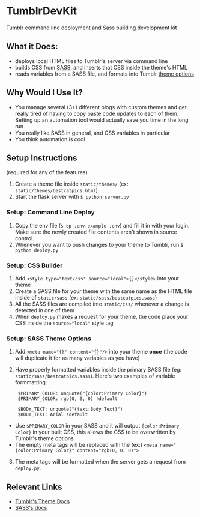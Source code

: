 # TumblrDevKit

Tumblr command line deployment and Sass building development kit

## What it Does:

* deploys local HTML files to Tumblr's server via command line
* builds CSS from [SASS](http://sass-lang.com/), and inserts that CSS inside the theme's HTML
* reads variables from a SASS file, and formats into Tumblr [theme options](https://www.tumblr.com/docs/en/custom_themes#theme-options)

## Why Would I Use It?

* You manage several (3+) different blogs with custom themes and get really tired of having to copy paste code updates to each of them. Setting up an automation tool would actually save you time in the long run
* You really like SASS in general, and CSS variables in particular
* You think automation is cool

## Setup Instructions

(required for any of the features)

1. Create a theme file inside `static/themes/` (ex: `static/themes/bestcatpics.html`)
2. Start the flask server with `$ python server.py`

### Setup: Command Line Deploy

1. Copy the env file (`$ cp .env.example .env`) and fill it in with your login. Make sure the newly created file contents aren't shown in source control.
2. Whenever you want to push changes to your theme to Tumblr, run `$ python deploy.py`

### Setup: CSS Builder

1. Add `<style type="text/css" source="local">{}</style>` into your theme
2. Create a SASS file for your theme with the same name as the HTML file inside of `static/sass` (ex: `static/sass/bestcatpics.sass`)
3. All the SASS files are compiled into `static/css/` whenever a change is detected in one of them
4. When `deploy.py` makes a request for your theme, the code place your CSS inside the `source="local"` style tag

### Setup: SASS Theme Options

1. Add `<meta name="{}" content="{}"/>` into your theme **once** (the code will duplicate it for as many variables as you have)
2. Have properly formatted variables inside the primary SASS file (eg: `static/sass/bestcatpics.sass`). Here's two examples of variable formmatting:
 
        $PRIMARY_COLOR: unquote("{color:Primary Color}")
        $PRIMARY_COLOR: rgb(0, 0, 0) !default

        $BODY_TEXT: unquote("{text:Body Text}")
        $BODY_TEXT: Arial !default

  * Use `$PRIMARY_COLOR` in your SASS and it will output `{color:Primary Color}` in your built CSS, this allows the CSS to be overwritten by Tumblr's theme options
  * The empty meta tags will be replaced with the (ex:) `<meta name="{color:Primary Color}" content="rgb(0, 0, 0)">`
3. The meta tags will be formatted when the server gets a request from `deploy.py`. 

## Relevant Links

* [Tumblr's Theme Docs](www.tumblr.com/docs/en/custom_themes)
* [SASS's docs](http://sass-lang.com/documentation/file.SASS_REFERENCE.html)
